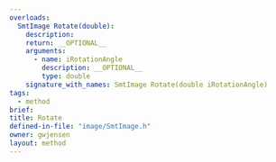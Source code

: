 ```yaml
---
overloads:
  SmtImage Rotate(double):
    description:
    return: __OPTIONAL__
    arguments:
      - name: iRotationAngle
        description: __OPTIONAL__
        type: double
    signature_with_names: SmtImage Rotate(double iRotationAngle)
tags:
  - method
brief:
title: Rotate
defined-in-file: "image/SmtImage.h"
owner: gwjensen
layout: method
---
```

